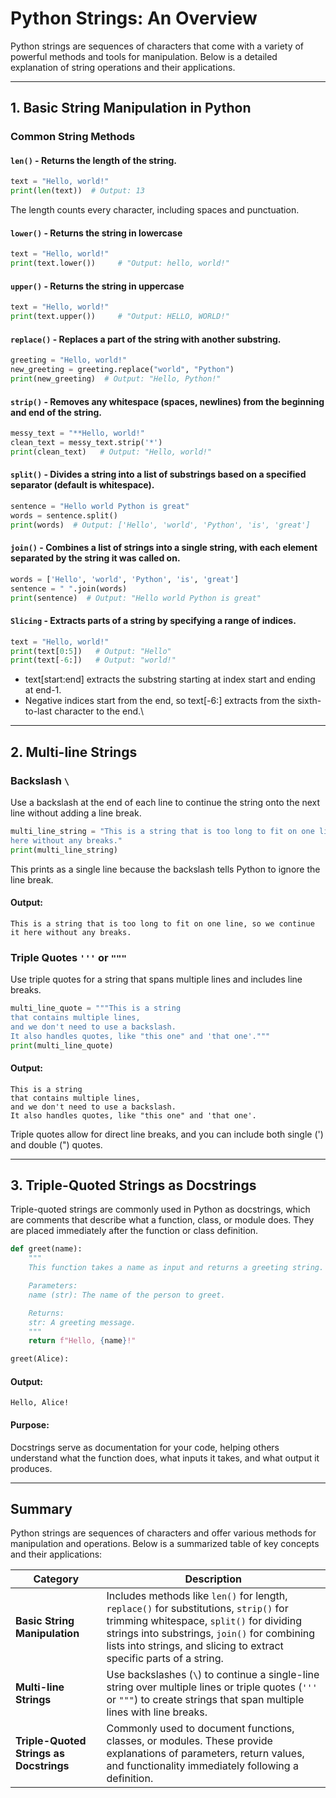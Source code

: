 # Python Strings: An Overview

Python strings are sequences of characters that come with a variety of powerful methods and tools for manipulation. Below is a detailed explanation of string operations and their applications.

---

## 1. Basic String Manipulation in Python

### Common String Methods

#### `len()` - Returns the length of the string.
```python
text = "Hello, world!"
print(len(text))  # Output: 13
```
The length counts every character, including spaces and punctuation.

#### `lower()` - Returns the string in lowercase
```python
text = "Hello, world!"
print(text.lower())     # "Output: hello, world!"
```

#### `upper()` - Returns the string in uppercase
```python
text = "Hello, world!"
print(text.upper())     # "Output: HELLO, WORLD!"
```

#### `replace()` - Replaces a part of the string with another substring.
```python
greeting = "Hello, world!"
new_greeting = greeting.replace("world", "Python")
print(new_greeting)  # Output: "Hello, Python!"
```
#### `strip()` - Removes any whitespace (spaces, newlines) from the beginning and end of the string.
```python
messy_text = "**Hello, world!"
clean_text = messy_text.strip('*')
print(clean_text)   # Output: "Hello, world!"
```
#### `split()` - Divides a string into a list of substrings based on a specified separator (default is whitespace).
```python
sentence = "Hello world Python is great"
words = sentence.split()
print(words)  # Output: ['Hello', 'world', 'Python', 'is', 'great']
```
#### `join()` - Combines a list of strings into a single string, with each element separated by the string it was called on.
```python
words = ['Hello', 'world', 'Python', 'is', 'great']
sentence = " ".join(words)
print(sentence)  # Output: "Hello world Python is great"
```
#### `Slicing` - Extracts parts of a string by specifying a range of indices.
```python
text = "Hello, world!"
print(text[0:5])   # Output: "Hello"
print(text[-6:])   # Output: "world!"
```
- text[start:end] extracts the substring starting at index start and ending at end-1.
- Negative indices start from the end, so text[-6:] extracts from the sixth-to-last character to the end.\
---
## 2. Multi-line Strings

### Backslash `\`

Use a backslash at the end of each line to continue the string onto the next line without adding a line break.

```python
multi_line_string = "This is a string that is too long to fit on one line, so we continue it \
here without any breaks."
print(multi_line_string)
```
This prints as a single line because the backslash tells Python to ignore the line break.
#### Output:
```This is a string that is too long to fit on one line, so we continue it here without any breaks.```

### Triple Quotes `'''` or `"""`

Use triple quotes for a string that spans multiple lines and includes line breaks.

```python
multi_line_quote = """This is a string
that contains multiple lines,
and we don't need to use a backslash.
It also handles quotes, like "this one" and 'that one'."""
print(multi_line_quote)
```
#### Output:
```
This is a string
that contains multiple lines,
and we don't need to use a backslash.
It also handles quotes, like "this one" and 'that one'.
```

Triple quotes allow for direct line breaks, and you can include both single (') and double (") quotes.

---

## 3. Triple-Quoted Strings as Docstrings
Triple-quoted strings are commonly used in Python as docstrings, which are comments that describe what a function, class, or module does. They are placed immediately after the function or class definition.

```python
def greet(name):
    """
    This function takes a name as input and returns a greeting string.

    Parameters:
    name (str): The name of the person to greet.

    Returns:
    str: A greeting message.
    """
    return f"Hello, {name}!"

greet(Alice):
```
#### Output:
```Hello, Alice!```

#### Purpose: 
Docstrings serve as documentation for your code, helping others understand what the function does, what inputs it takes, and what output it produces.

---
## Summary

Python strings are sequences of characters and offer various methods for manipulation and operations. Below is a summarized table of key concepts and their applications:

| **Category**                | **Description**                                                                                         |
|-----------------------------|---------------------------------------------------------------------------------------------------------|
| **Basic String Manipulation** | Includes methods like `len()` for length, `replace()` for substitutions, `strip()` for trimming whitespace, `split()` for dividing strings into substrings, `join()` for combining lists into strings, and slicing to extract specific parts of a string. |
| **Multi-line Strings**       | Use backslashes (`\`) to continue a single-line string over multiple lines or triple quotes (`'''` or `"""`) to create strings that span multiple lines with line breaks. |
| **Triple-Quoted Strings as Docstrings** | Commonly used to document functions, classes, or modules. These provide explanations of parameters, return values, and functionality immediately following a definition. |


